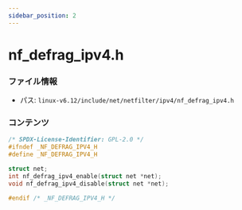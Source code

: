 ```yaml
---
sidebar_position: 2
---
```

# nf_defrag_ipv4.h

### ファイル情報

- パス: `linux-v6.12/include/net/netfilter/ipv4/nf_defrag_ipv4.h`

### コンテンツ

```h
/* SPDX-License-Identifier: GPL-2.0 */
#ifndef _NF_DEFRAG_IPV4_H
#define _NF_DEFRAG_IPV4_H

struct net;
int nf_defrag_ipv4_enable(struct net *net);
void nf_defrag_ipv4_disable(struct net *net);

#endif /* _NF_DEFRAG_IPV4_H */

```
